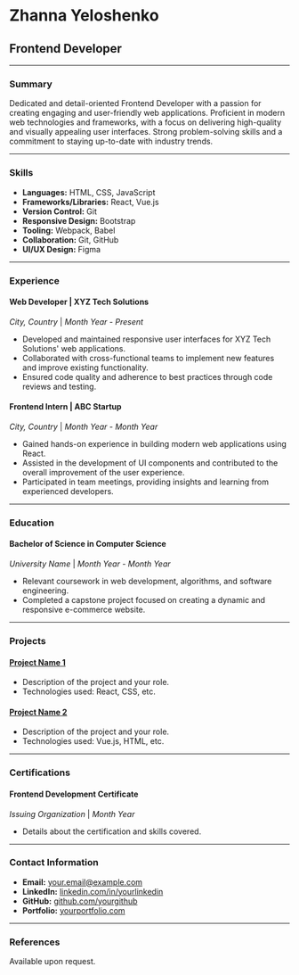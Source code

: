 # Zhanna Yeloshenko

## Frontend Developer

---

### Summary

Dedicated and detail-oriented Frontend Developer with a passion for creating engaging and user-friendly web applications. Proficient in modern web technologies and frameworks, with a focus on delivering high-quality and visually appealing user interfaces. Strong problem-solving skills and a commitment to staying up-to-date with industry trends.

---

### Skills

- **Languages:** HTML, CSS, JavaScript
- **Frameworks/Libraries:** React, Vue.js
- **Version Control:** Git
- **Responsive Design:** Bootstrap
- **Tooling:** Webpack, Babel
- **Collaboration:** Git, GitHub
- **UI/UX Design:** Figma

---

### Experience

#### Web Developer | XYZ Tech Solutions
*City, Country* | *Month Year - Present*

- Developed and maintained responsive user interfaces for XYZ Tech Solutions' web applications.
- Collaborated with cross-functional teams to implement new features and improve existing functionality.
- Ensured code quality and adherence to best practices through code reviews and testing.

#### Frontend Intern | ABC Startup
*City, Country* | *Month Year - Month Year*

- Gained hands-on experience in building modern web applications using React.
- Assisted in the development of UI components and contributed to the overall improvement of the user experience.
- Participated in team meetings, providing insights and learning from experienced developers.

---

### Education

#### Bachelor of Science in Computer Science
*University Name* | *Month Year - Month Year*

- Relevant coursework in web development, algorithms, and software engineering.
- Completed a capstone project focused on creating a dynamic and responsive e-commerce website.

---

### Projects

#### [Project Name 1](link-to-project-1)
- Description of the project and your role.
- Technologies used: React, CSS, etc.

#### [Project Name 2](link-to-project-2)
- Description of the project and your role.
- Technologies used: Vue.js, HTML, etc.

---

### Certifications

#### Frontend Development Certificate
*Issuing Organization* | *Month Year*

- Details about the certification and skills covered.

---

### Contact Information

- **Email:** your.email@example.com
- **LinkedIn:** [linkedin.com/in/yourlinkedin](https://www.linkedin.com/in/yourlinkedin)
- **GitHub:** [github.com/yourgithub](https://github.com/yourgithub)
- **Portfolio:** [yourportfolio.com](https://www.yourportfolio.com)

---

### References

Available upon request.


